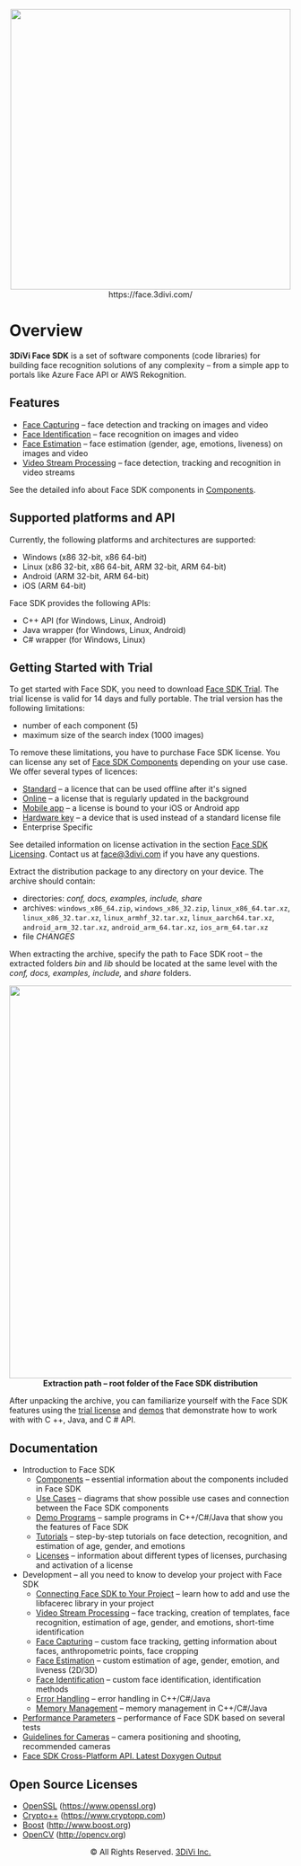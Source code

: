 <p align="center">
<img width="500" src="doc/img/3divi_logo.png"><br>
https://face.3divi.com/<br>
</p>

# Overview

**3DiVi Face SDK** is a set of software components (code libraries) for building face recognition solutions of any complexity – from a simple app to portals like Azure Face API or AWS Rekognition.

## Features

* [Face Capturing](doc/development/face_capturing.md) – face detection and tracking on images and video
* [Face Identification](doc/development/face_identification.md) – face recognition on images and video
* [Face Estimation](doc/development/face_estimation.md)  – face estimation (gender, age, emotions, liveness) on images and video
* [Video Stream Processing](doc/development/video_stream_processing.md)  – face detection, tracking and recognition in video streams

See the detailed info about Face SDK components in [Components](doc/components.md).  

## Supported platforms and API

Currently, the following platforms and architectures are supported:

* Windows (x86 32-bit, x86 64-bit)
* Linux (x86 32-bit, x86 64-bit, ARM 32-bit, ARM 64-bit)
* Android (ARM 32-bit, ARM 64-bit)
* iOS (ARM 64-bit)

Face SDK provides the following APIs:

* C++ API (for Windows, Linux, Android)
* Java wrapper (for Windows, Linux, Android)
* C# wrapper (for Windows, Linux)

## Getting Started with Trial 

To get started with Face SDK, you need to download [Face SDK Trial](https://face.3divi.com/products/face_sdk). The trial license is valid for 14 days and fully portable. The trial version has the following limitations:

* number of each component (5)
* maximum size of the search index (1000 images)

To remove these limitations, you have to purchase Face SDK license. You can license any set of [Face SDK Components](doc/components.md) depending on your use case. We offer several types of licences:
* [Standard](doc/licenses.md#standard-licenses) – a licence that can be used offline after it's signed
* [Online](doc/licenses.md#online-licenses) – a license that is regularly updated in the background
* [Mobile app](doc/licenses.md#licenses-for-mobile-apps) – a license is bound to your iOS or Android app
* [Hardware key](doc/licenses.md#hardware-key) – a device that is used instead of a standard license file
* Enterprise Specific

See detailed information on license activation in the section [Face SDK Licensing](doc/licenses.md). Contact us at face@3divi.com if you have any questions.

Extract the distribution package to any directory on your device. The archive should contain:

* directories: *conf, docs, examples, include, share*
* archives: `windows_x86_64.zip`, `windows_x86_32.zip`, `linux_x86_64.tar.xz`, `linux_x86_32.tar.xz`, `linux_armhf_32.tar.xz`, `linux_aarch64.tar.xz`, `android_arm_32.tar.xz`, `android_arm_64.tar.xz`, `ios_arm_64.tar.xz`
* file *CHANGES*

When extracting the archive, specify the path to Face SDK root – the extracted folders *bin* and *lib* should be located at the same level with the *conf, docs, examples, include,* and *share* folders.

<p align="center">
<img width="700" src="doc/img/cpp_extract_OS.png"><br>
<b>Extraction path – root folder of the Face SDK distribution</b><br>
</p>

After unpacking the archive, you can familiarize yourself with the Face SDK features using the [trial license](licenses.md) and [demos](demo_programs) that demonstrate how to work with with C ++, Java, and C # API. 

## Documentation 

* Introduction to Face SDK
  * [Components](doc/components.md) – essential information about the components included in Face SDK
  * [Use Cases](doc/use_cases.md) – diagrams that show possible use cases and connection between the Face SDK components
  * [Demo Programs](doc/demo_programs) – sample programs in C++/C#/Java that show you the features of Face SDK
  * [Tutorials](doc/tutorials) – step-by-step tutorials on face detection, recognition, and estimation of age, gender, and emotions
  * [Licenses](doc/licenses.md) – information about different types of licenses, purchasing and activation of a license
* Development – all you need to know to develop your project with Face SDK
  * [Connecting Face SDK to Your Project](doc/development/connect_facesdk.md) – learn how to add and use the libfacerec library in your project
  * [Video Stream Processing](doc/development/video_stream_processing.md) – face tracking, creation of templates, face recognition, estimation of age, gender, and emotions, short-time identification
  * [Face Capturing](doc/development/face_capturing.md) – custom face tracking, getting information about faces, anthropometric points, face cropping 
  * [Face Estimation](doc/development/face_estimation.md) – custom estimation of age, gender, emotion, and liveness (2D/3D)
  * [Face Identification](doc/development/face_identification.md) – custom face identification, identification methods
  * [Error Handling](doc/development/error_handling.md) – error handling in C++/C#/Java
  * [Memory Management](doc/development/memory_management.md) – memory management in C++/C#/Java
* [Performance Parameters](doc/performance_parameters.md) – performance of Face SDK based on several tests  
* [Guidelines for Cameras](doc/guidelines_for_cameras.md) – camera positioning and shooting, recommended cameras
* [Face SDK Cross-Platform API. Latest Doxygen Output](http://download.3divi.com/facesdk/0d88ba7c-9a5d-45cd-897a-406fb1fca2d4/latest_docs/english/annotated.html) 

## Open Source Licenses

* [OpenSSL](doc/open_source_licenses/openssl.txt) (https://www.openssl.org)
* [Crypto++](doc/open_source_licenses/crypto%2B%2B.txt) (https://www.cryptopp.com)
* [Boost](doc/open_source_licenses/boost.txt) (http://www.boost.org)
* [OpenCV](doc/open_source_licenses/opencv.txt) (http://opencv.org)

<div align="center">© All Rights Reserved. <a href="https://3divi.com/">3DiVi Inc.</a></div>
